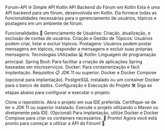 Forum-API 🌐
Simple API Kotlin API Backend do Fórum em Kotlin
Esta é uma API backend para um fórum, desenvolvida em Kotlin. Ela fornece todas as funcionalidades necessárias para o gerenciamento de usuários, tópicos e postagens em um ambiente de fórum.

Funcionalidades 🚀
Gerenciamento de Usuários: Criação, atualização, e exclusão de contas de usuários.
Criação e Gestão de Tópicos: Usuários podem criar, listar e excluir tópicos.
Postagens: Usuários podem postar mensagens em tópicos, responder a mensagens e excluir suas próprias mensagens.
Tecnologias Utilizadas 💻
Kotlin: Linguagem de programação principal.
Spring Boot: Para facilitar a criação de aplicações Spring baseadas em microserviços.
Docker: Para containerização e fácil implantação.
Requisitos 📋
JDK 11 ou superior.
Docker e Docker Compose (opcional para implantação).
PostgreSQL instalado ou um container Docker para o banco de dados.
Configuração e Execução do Projeto 🛠️
Siga as etapas abaixo para configurar e executar o projeto:

Clone o repositório.
Abra o projeto em sua IDE preferida.
Certifique-se de ter o JDK 11 ou superior instalado.
Execute o projeto utilizando o Maven ou diretamente pela IDE.
(Opcional) Para implantação, utilize Docker e Docker Compose para criar os containers necessários.
🎉 Pronto! Agora você está pronto para começar a utilizar a API do Fórum! 🎉

